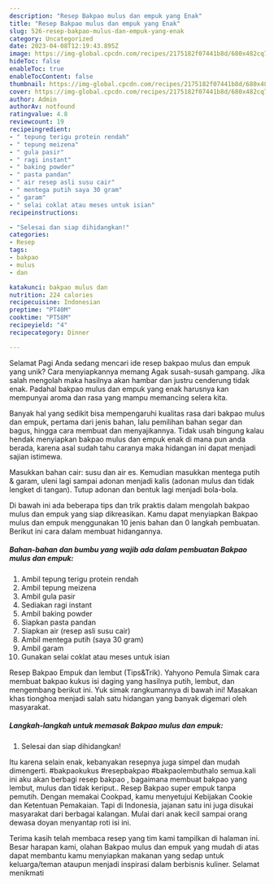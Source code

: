 ```yaml
---
description: "Resep Bakpao mulus dan empuk yang Enak"
title: "Resep Bakpao mulus dan empuk yang Enak"
slug: 526-resep-bakpao-mulus-dan-empuk-yang-enak
category: Uncategorized
date: 2023-04-08T12:19:43.895Z
image: https://img-global.cpcdn.com/recipes/2175182f07441b8d/680x482cq70/bakpao-mulus-dan-empuk-foto-resep-utama.jpg
hideToc: false
enableToc: true
enableTocContent: false
thumbnail: https://img-global.cpcdn.com/recipes/2175182f07441b8d/680x482cq70/bakpao-mulus-dan-empuk-foto-resep-utama.jpg
cover: https://img-global.cpcdn.com/recipes/2175182f07441b8d/680x482cq70/bakpao-mulus-dan-empuk-foto-resep-utama.jpg
author: Admin
authorAv: notfound
ratingvalue: 4.8
reviewcount: 19
recipeingredient:
- " tepung terigu protein rendah"
- " tepung meizena"
- " gula pasir"
- " ragi instant"
- " baking powder"
- " pasta pandan"
- " air resep asli susu cair"
- " mentega putih saya 30 gram"
- " garam"
- " selai coklat atau meses untuk isian"
recipeinstructions:

- "Selesai dan siap dihidangkan!"
categories:
- Resep
tags:
- bakpao
- mulus
- dan

katakunci: bakpao mulus dan 
nutrition: 224 calories
recipecuisine: Indonesian
preptime: "PT40M"
cooktime: "PT58M"
recipeyield: "4"
recipecategory: Dinner

---
```



Selamat Pagi Anda sedang mencari ide resep bakpao mulus dan empuk yang unik? Cara menyiapkannya memang Agak susah-susah gampang. Jika salah mengolah maka hasilnya akan hambar dan justru cenderung tidak enak. Padahal bakpao mulus dan empuk yang enak harusnya kan mempunyai aroma dan rasa yang mampu memancing selera kita.


Banyak hal yang sedikit bisa mempengaruhi kualitas rasa dari bakpao mulus dan empuk, pertama dari jenis bahan, lalu pemilihan bahan segar dan bagus, hingga cara membuat dan menyajikannya. Tidak usah bingung kalau hendak menyiapkan bakpao mulus dan empuk enak di mana pun anda berada, karena asal sudah tahu caranya maka hidangan ini dapat menjadi sajian istimewa.

Masukkan bahan cair: susu dan air es. Kemudian masukkan mentega putih &amp; garam, uleni lagi sampai adonan menjadi kalis (adonan mulus dan tidak lengket di tangan). Tutup adonan dan bentuk lagi menjadi bola-bola.


Di bawah ini ada beberapa tips dan trik praktis dalam mengolah bakpao mulus dan empuk yang siap dikreasikan. Kamu dapat menyiapkan Bakpao mulus dan empuk menggunakan 10 jenis bahan dan 0 langkah pembuatan. Berikut ini cara dalam membuat hidangannya.

<!--inarticleads1-->

##### Bahan-bahan dan bumbu yang wajib ada dalam pembuatan Bakpao mulus dan empuk:

1. Ambil  tepung terigu protein rendah
1. Ambil  tepung meizena
1. Ambil  gula pasir
1. Sediakan  ragi instant
1. Ambil  baking powder
1. Siapkan  pasta pandan
1. Siapkan  air (resep asli susu cair)
1. Ambil  mentega putih (saya 30 gram)
1. Ambil  garam
1. Gunakan  selai coklat atau meses untuk isian


Resep Bakpao Empuk dan lembut (Tips&amp;Trik). Yahyono Pemula Simak cara membuat bakpao kukus isi daging yang hasilnya putih, lembut, dan mengembang berikut ini. Yuk simak rangkumannya di bawah ini! Masakan khas tionghoa menjadi salah satu hidangan yang banyak digemari oleh masyarakat. 

<!--inarticleads2-->

##### Langkah-langkah untuk memasak Bakpao mulus dan empuk:


1. Selesai dan siap dihidangkan!

Itu karena selain enak, kebanyakan resepnya juga simpel dan mudah dimengerti. #bakpaokukus #resepbakpao #bakpaolembuthalo semua.kali ini aku akan berbagi resep bakpao , bagaimana membuat bakpao yang lembut, mulus dan tidak keriput.. Resep Bakpao super empuk tanpa pemutih. Dengan memakai Cookpad, kamu menyetujui Kebijakan Cookie dan Ketentuan Pemakaian. Tapi di Indonesia, jajanan satu ini juga disukai masyarakat dari berbagai kalangan. Mulai dari anak kecil sampai orang dewasa doyan menyantap roti isi ini. 

Terima kasih telah membaca resep yang tim kami tampilkan di halaman ini. Besar harapan kami, olahan Bakpao mulus dan empuk yang mudah di atas dapat membantu kamu menyiapkan makanan yang sedap untuk keluarga/teman ataupun menjadi inspirasi dalam berbisnis kuliner. Selamat menikmati
